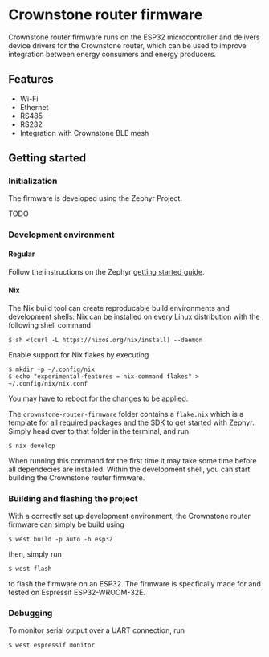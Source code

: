 # Crownstone router firmware

Crownstone router firmware runs on the ESP32 microcontroller and delivers device drivers for the Crownstone router, which can be used
to improve integration between energy consumers and energy producers.

## Features

* Wi-Fi
* Ethernet
* RS485
* RS232
* Integration with Crownstone BLE mesh

## Getting started

###  Initialization

The firmware is developed using the Zephyr Project.

TODO

### Development environment

#### Regular

Follow the instructions on the Zephyr [getting started guide](https://docs.zephyrproject.org/latest/develop/getting_started/index.html).

#### Nix

The Nix build tool can create reproducable build environments and development shells.
Nix can be installed on every Linux distribution with the following shell command
```shell
$ sh <(curl -L https://nixos.org/nix/install) --daemon
```
Enable support for Nix flakes by executing
```shell
$ mkdir -p ~/.config/nix
$ echo "experimental-features = nix-command flakes" > ~/.config/nix/nix.conf
```

You may have to reboot for the changes to be applied.

The `crownstone-router-firmware` folder contains a `flake.nix` which is a template for all required packages and the SDK to get started with Zephyr.
Simply head over to that folder in the terminal, and run
```shell
$ nix develop
```
When running this command for the first time it may take some time before all dependecies are installed. Within the development shell,
you can start building the Crownstone router firmware.

### Building and flashing the project

With a correctly set up development environment, the Crownstone router firmware can simply be build using
```shell
$ west build -p auto -b esp32
```
then, simply run
```shell
$ west flash
```
to flash the firmware on an ESP32. The firmware is specfically made for and tested on
Espressif ESP32-WROOM-32E.

### Debugging

To monitor serial output over a UART connection, run
```shell
$ west espressif monitor
```